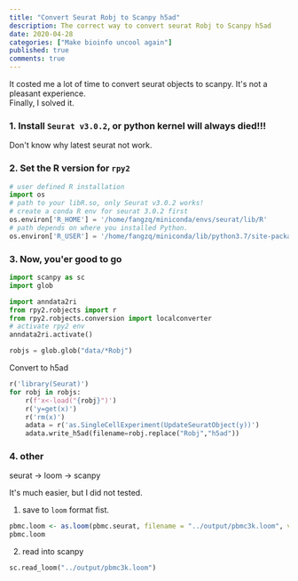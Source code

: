 ```yaml
---
title: "Convert Seurat Robj to Scanpy h5ad"
description: The correct way to convert seurat Robj to Scanpy h5ad
date: 2020-04-28
categories: ["Make bioinfo uncool again"]
published: true
comments: true
---
```


It costed me a lot of time to convert seurat objects to scanpy. It's not a pleasant experience.  
Finally, I solved it.  

### 1. Install `Seurat v3.0.2`, or python kernel will always died!!!
Don't know why latest seurat not work.

### 2. Set the R version for `rpy2`
```python
# user defined R installation
import os
# path to your libR.so, only Seurat v3.0.2 works! 
# create a conda R env for seurat 3.0.2 first
os.environ['R_HOME'] = '/home/fangzq/miniconda/envs/seurat/lib/R' 
# path depends on where you installed Python.
os.environ['R_USER'] = '/home/fangzq/miniconda/lib/python3.7/site-packages/rpy2' 
```
### 3. Now, you'er good to go
```python
import scanpy as sc
import glob
```
```python
import anndata2ri
from rpy2.robjects import r
from rpy2.robjects.conversion import localconverter
# activate rpy2 env
anndata2ri.activate()
```
```python
robjs = glob.glob("data/*Robj")
```
Convert to h5ad

```python
r('library(Seurat)')
for robj in robjs:
    r(f'x<-load("{robj}")')
    r('y=get(x)')
    r('rm(x)')
    adata = r('as.SingleCellExperiment(UpdateSeuratObject(y))')
    adata.write_h5ad(filename=robj.replace("Robj","h5ad"))
```

### 4. other
seurat -> loom -> scanpy

It's much easier, but I did not tested.

1. save to `loom` format fist.
```R
pbmc.loom <- as.loom(pbmc.seurat, filename = "../output/pbmc3k.loom", verbose = FALSE)
pbmc.loom
```
2. read into scanpy
```python
sc.read_loom("../output/pbmc3k.loom")
```




```python


```

